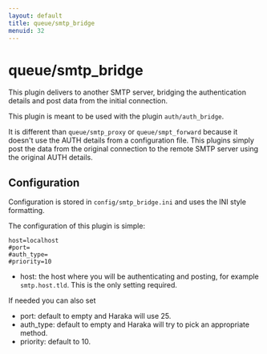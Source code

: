 ```yaml
---
layout: default
title: queue/smtp_bridge
menuid: 32
---
```

queue/smtp\_bridge
===============

This plugin delivers to another SMTP server, bridging the authentication
details and post data from the initial connection.

This plugin is meant to be used with the plugin `auth/auth_bridge`.

It is different than `queue/smtp_proxy` or `queue/smpt_forward` because
it doesn't use the AUTH details from a configuration file. This plugins
simply post the data from the original connection to the remote SMTP server
using the original AUTH details.

Configuration
-------------

Configuration is stored in `config/smtp_bridge.ini` and uses the INI
style formatting.

The configuration of this plugin is simple:

    host=localhost
    #port=
    #auth_type=
    #priority=10

* host: the host where you will be authenticating and posting,
for example `smtp.host.tld`. This is the only setting required.

If needed you can also set

* port: default to empty and Haraka will use 25.
* auth_type: default to empty and Haraka will try to pick an appropriate method.
* priority: default to 10.


